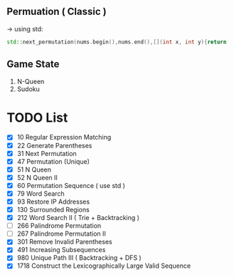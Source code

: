 ## Permuation ( Classic )

-> using std:
```cpp
std::next_permutation(nums.begin(),nums.end(),[](int x, int y){return  x<=y ; });
```

## Game State
1. N-Queen   
2. Sudoku   


# TODO List
- [x] 10   Regular Expression Matching
- [x] 22   Generate Parentheses
- [x] 31   Next Permutation
- [x] 47   Permutation (Unique)
- [x] 51   N Queen
- [x] 52   N Queen II
- [x] 60   Permutation Sequence ( use std )
- [x] 79   Word Search
- [x] 93   Restore IP Addresses 
- [x] 130  Surrounded Regions
- [x] 212  Word Search II ( Trie + Backtracking )
- [ ] 266  Palindrome Permutation 
- [ ] 267  Palindrome Permutation II
- [x] 301  Remove Invalid Parentheses
- [x] 491  Increasing Subsequences
- [x] 980  Unique Path III ( Backtracking + DFS )
- [x] 1718 Construct the Lexicographically Large Valid Sequence